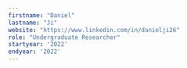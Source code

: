 ```yaml
---
firstname: "Daniel"
lastname: "Ji"
website: "https://www.linkedin.com/in/danielji26"
role: "Undergraduate Researcher"
startyear: '2022'
endyear: '2022'
---
```


